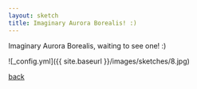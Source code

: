 ```yaml
---
layout: sketch
title: Imaginary Aurora Borealis! :)
---
```


Imaginary Aurora Borealis, waiting to see one! :)

![_config.yml]({{ site.baseurl }}/images/sketches/8.jpg)

[back](http://aboorvadevarajan.github.io/sketch)
